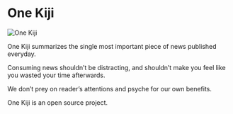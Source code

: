 # One Kiji

![One Kiji](https://github.com/onekiji/onekiji/assets/69610953/d4bda29a-11e6-4e26-911f-7daf7583df1a)

One Kiji summarizes the single most important piece of news published everyday.

Consuming news shouldn’t be distracting, and shouldn’t make you feel like you wasted your time afterwards.

We don’t prey on reader’s attentions and psyche for our own benefits.

One Kiji is an open source project.
